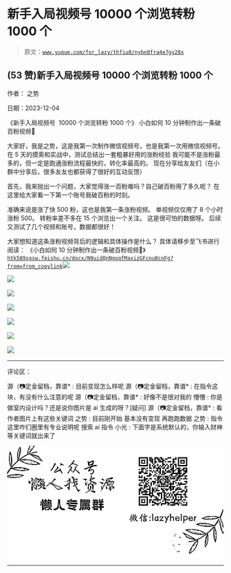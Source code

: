 # 新手入局视频号 10000 个浏览转粉 1000 个

> 原文：[`www.yuque.com/for_lazy/thfiu8/nybn0fra4e7gy28x`](https://www.yuque.com/for_lazy/thfiu8/nybn0fra4e7gy28x)

## (53 赞)新手入局视频号 10000 个浏览转粉 1000 个

作者： 之势

日期：2023-12-04

《新手入局视频号  10000 个浏览转粉 1000 个》
小白如何 10 分钟制作出一条破百粉视频🚀

大家好，我是之势，这是我第一次制作微信视频号，也是我第一次用微信视频号。
在 5 天的摸索和实战中，测试总结出一套粗暴好用的涨粉经验
我可能不是涨粉最多的，但一定是跑通涨粉流程最快的，转化率最高的。
现在分享给友友们（在小群中分享后，很多友友也都获得了很好的互动反馈）

首先，我来抛出一个问题，大家觉得涨一百粉难吗？自己破百粉用了多久呢？
在这里给大家看一下第一个账号我破百粉的时刻。

准确来说是涨了快 500 粉，这也是我第一条涨粉视频。
单视频仅仅用了 8 个小时涨粉 500。
转粉率差不多在 15 个浏览出一个关注。
这是很可怕的数据呀。
后续又测试了几个视频和账号，数据都很好！

大家想知道这条涨粉视频背后的逻辑和具体操作是什么？
具体请移步至飞书进行阅读：
《小白如何 10 分钟制作出一条破百粉视频🚀》
[`htk589sgsw.feishu.cn/docx/N9uidQnNgoqfMaxizGFcnu0cnFg?from=from_copylink`](https://htk589sgsw.feishu.cn/docx/N9uidQnNgoqfMaxizGFcnu0cnFg?from=from_copylink)![](img/aaac1496089fa4300d25e7f36b0706d0.png)

![](img/5404c321591378fa636bf5f7688cbebc.png)

![](img/e25bf7f9da71e881f8c4bf36768fd194.png)

![](img/285705a54e03314549e68f6f33848244.png)

![](img/1bacc5639a2c43d96e4106aa6dfe63eb.png)

![](img/a25104ea5b7969bf9bf0a2aa8a403567.png)

![](img/cb4076c0b9b975d3e3f3d4c42fe76621.png)

* * *

评论区：

源（📷定金留档，靠谱* : 目前变现怎么样呢
源（📷定金留档，靠谱* : 在指令这块，有没有什么注意的呢
源（📷定金留档，靠谱* : 好像不是很对我的
懵懵 : 你是做室内设计吗？还是说你图片是 ai 生成的呀？[疑问]
源（📷定金留档，靠谱* : 看作者图片上有这些关键词
之势 : 目前刚开始 基本没有变现 再跑跑数据
之势 : 指令这里咋们圈里有专业说明呢
搜索 ai 指令
小光 : 下面字是系统默认的，你输入财神等关键词就出来了

![](img/1c37d505930596d12a88ab23e11aa07a.png)

* * *